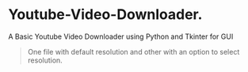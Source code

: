 # Youtube-Video-Downloader.

A Basic Youtube Video Downloader using Python and Tkinter for GUI
> One file with default resolution and other with an option to select resolution.
